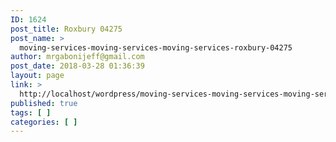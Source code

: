 ```yaml
---
ID: 1624
post_title: Roxbury 04275
post_name: >
  moving-services-moving-services-moving-services-roxbury-04275
author: mrgabonijeff@gmail.com
post_date: 2018-03-28 01:36:39
layout: page
link: >
  http://localhost/wordpress/moving-services-moving-services-moving-services-roxbury-04275/
published: true
tags: [ ]
categories: [ ]
---
```

